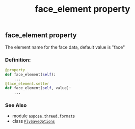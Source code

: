﻿---
title: face_element property
second_title: Aspose.3D for Python via .NET API References
description: 
type: docs
weight: 60
url: /python-net/aspose.threed.formats/plysaveoptions/face_element/
is_root: false
---

## face_element property


The element name for the face data, default value is "face"
### Definition:
```python
@property
def face_element(self):
    ...
@face_element.setter
def face_element(self, value):
    ...
```

### See Also
* module [`aspose.threed.formats`](../../)
* class [`PlySaveOptions`](/3d/python-net/aspose.threed.formats/plysaveoptions)
